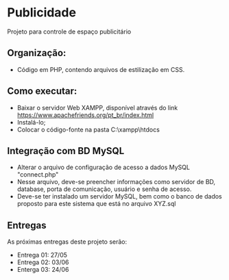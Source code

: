 # Publicidade
Projeto para controle de espaço publicitário

## Organização: 
- Código em PHP, contendo arquivos de estilização em CSS.

## Como executar:
- Baixar o servidor Web XAMPP, disponível através do link https://www.apachefriends.org/pt_br/index.html
- Instalá-lo;
- Colocar o código-fonte na pasta C:\xampp\htdocs

## Integração com BD MySQL
- Alterar o arquivo de configuração de acesso a dados MySQL "connect.php"
- Nesse arquivo, deve-se preencher informações como servidor de BD, database, porta de comunicação, usuário e senha de acesso.
- Deve-se ter instalado um servidor MySQL, bem como o banco de dados proposto para este sistema que está no arquivo XYZ.sql

## Entregas
As próximas entregas deste projeto serão: 
- Entrega 01: 27/05
- Entrega 02: 03/06
- Enterga 03: 24/06